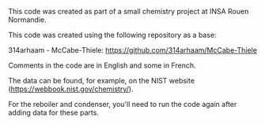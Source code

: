 This code was created as part of a small chemistry project at INSA Rouen Normandie.

This code was created using the following repository as a base: 

314arhaam - McCabe-Thiele: https://github.com/314arhaam/McCabe-Thiele

Comments in the code are in English and some in French.

The data can be found, for example, on the NIST website (https://webbook.nist.gov/chemistry/).

For the reboiler and condenser, you'll need to run the code again after adding data for these parts.
